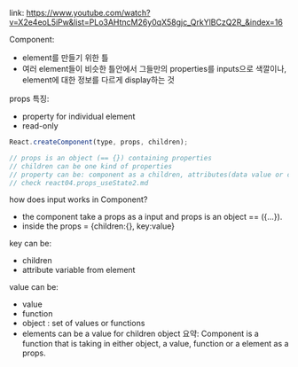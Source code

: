 link:
https://www.youtube.com/watch?v=X2e4eoL5iPw&list=PLo3AHtncM26y0qX58gjc_QrkYlBCzQ2R_&index=16

Component:

- element를 만들기 위한 틀
- 여러 element들이 비슷한 틀안에서 그들만의 properties를 inputs으로 색깔이나, element에 대한 정보를 다르게 display하는 것

props 특징:

- property for individual element
- read-only

```js
React.createComponent(type, props, children);

// props is an object (== {}) containing properties
// children can be one kind of properties
// property can be: component as a children, attributes(data value or callback function)
// check react04.props_useState2.md
```

how does input works in Component?

- the component take a props as a input and props is an object == ({...}).
- inside the props = {children:{}, key:value}

key can be:

- children
- attribute variable from element

value can be:

- value
- function
- object : set of values or functions
- elements can be a value for children object
  요약:
  Component is a function that is taking in either object, a value, function or a element as a props.
